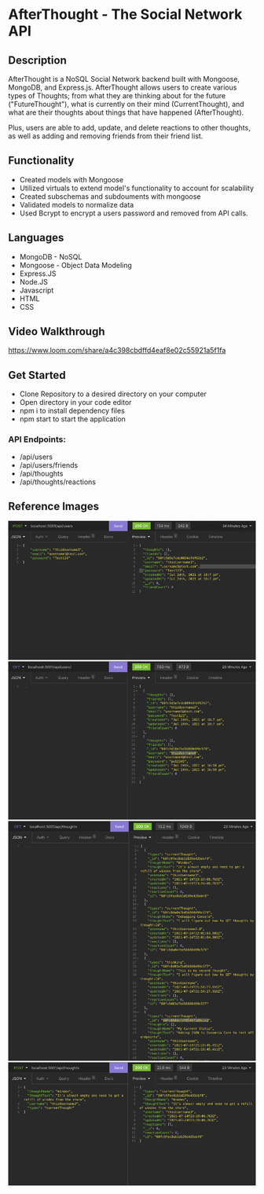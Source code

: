 # AfterThought - The Social Network API

## Description
AfterThought is a NoSQL Social Network backend built with Mongoose, MongoDB, and Express.js. AfterThought allows users to create various types of Thoughts; from what they are thinking about for the future ("FutureThought"), what is currently on their mind (CurrentThought), and what are their thoughts about things that have happened (AfterThought). 

Plus, users are able to add, update, and delete reactions to other thoughts, as well as adding and removing friends from their friend list. 

## Functionality

* Created models with Mongoose
* Utilized virtuals to extend model's functionality to account for scalability
* Created subschemas and subdouments with mongoose
* Validated models to normalize data
* Used Bcrypt to encrypt a users password and removed from API calls. 

## Languages
* MongoDB - NoSQL
* Mongoose - Object Data Modeling
* Express.JS
* Node.JS
* Javascript
* HTML
* CSS

## Video Walkthrough
https://www.loom.com/share/a4c398cbdffd4eaf8e02c55921a5f1fa 

## Get Started
* Clone Repository to a desired directory on your computer
* Open directory in your code editor
* npm i to install dependency files
* npm start to start the application

### API Endpoints:
* /api/users
* /api/users/friends
* /api/thoughts
* /api/thoughts/reactions

## Reference Images
<img src="./assets/images/postUsers.png" alt="insomnia core example of posting users to the MongoDB database" />
<img src="./assets/images/getUsers.png" alt="Insomnia Core example of an API getting a user from the MongoDB database" />
<img src="./assets/images/thoughts.png" alt="Insomnia Core example of an API getting Thoughts" />
<img src="./assets/images/postThoughts.png" alt="insomnia core example of posting thoughts to the MongoDB database" />
